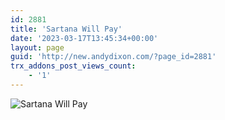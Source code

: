 ```yaml
---
id: 2881
title: 'Sartana Will Pay'
date: '2023-03-17T13:45:34+00:00'
layout: page
guid: 'http://new.andydixon.com/?page_id=2881'
trx_addons_post_views_count:
    - '1'
---
```


![Sartana Will Pay](https://i0.wp.com/assets.g8x2.ldn.idrivee2-23.com/posters/Sartana%20Will%20Pay%2001.jpg?w=1200&ssl=1 "Sartana Will Pay")